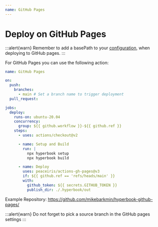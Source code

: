 ```yaml
---
name: GitHub Pages
---
```


# Deploy on GitHub Pages

:::alert{warn}
Remember to add a basePath to your [configuration](/configuration/book), when deploying to GitHub pages.
:::

For GitHub Pages you can use the following action:

```yaml
name: GitHub Pages

on:
  push:
    branches:
      - main # Set a branch name to trigger deployment
  pull_request:

jobs:
  deploy:
    runs-on: ubuntu-20.04
    concurrency:
      group: ${{ github.workflow }}-${{ github.ref }}
    steps:
      - uses: actions/checkout@v2

      - name: Setup and Build
        run: |
          npx hyperbook setup
          npx hyperbook build

      - name: Deploy
        uses: peaceiris/actions-gh-pages@v3
        if: ${{ github.ref == 'refs/heads/main' }}
        with:
          github_token: ${{ secrets.GITHUB_TOKEN }}
          publish_dir: ./.hyperbook/out
```

Example Repository: https://github.com/mikebarkmin/hyperbook-github-pages/

:::alert{warn}
Do not forget to pick a source branch in the GitHub pages settings
:::
